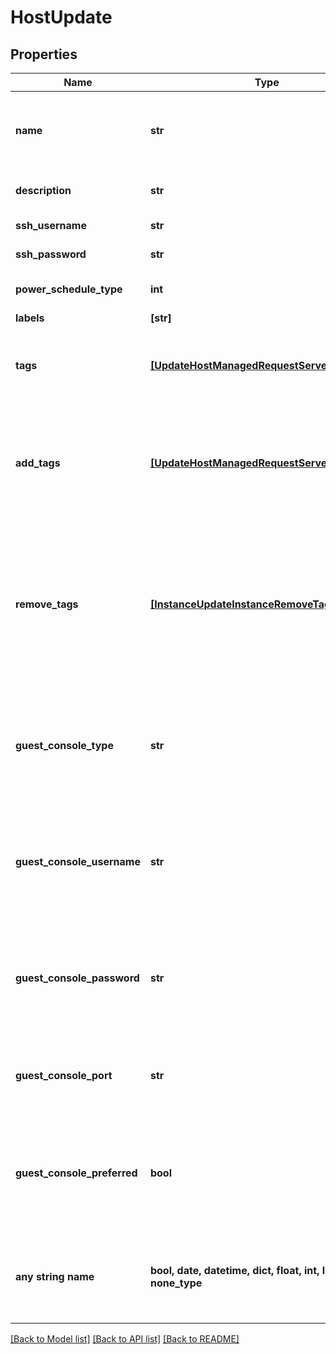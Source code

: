 # HostUpdate


## Properties
Name | Type | Description | Notes
------------ | ------------- | ------------- | -------------
**name** | **str** | Unique name scoped to your account for the server. | [optional] 
**description** | **str** | Optional description field. | [optional] 
**ssh_username** | **str** | SSH Username | [optional] 
**ssh_password** | **str** | SSH Password | [optional] 
**power_schedule_type** | **int** | Power schedule ID. | [optional] 
**labels** | **[str]** |  | [optional] 
**tags** | [**[UpdateHostManagedRequestServerTagsInner]**](UpdateHostManagedRequestServerTagsInner.md) | Metadata tags, Array of objects having a name and value. | [optional] 
**add_tags** | [**[UpdateHostManagedRequestServerTagsInner]**](UpdateHostManagedRequestServerTagsInner.md) | Add or update value of Metadata tags, Array of objects having a name and value. | [optional] 
**remove_tags** | [**[InstanceUpdateInstanceRemoveTagsInner]**](InstanceUpdateInstanceRemoveTagsInner.md) | Remove Metadata tags, Array of objects having a name and an optional value. If value is passed, it must match to be removed. | [optional] 
**guest_console_type** | **str** | The Type of guest console this server provides such as disabled, vnc, rdp, ssh | [optional] 
**guest_console_username** | **str** | The optional guest console username if you don&#39;t want to use the user defaults | [optional] 
**guest_console_password** | **str** | The optional guest console password if not using the accessing users creds | [optional] 
**guest_console_port** | **str** | The port the guest console is being accessed from | [optional] 
**guest_console_preferred** | **bool** | Can turn off guest console preferences on server in favor of hypervisor console | [optional]  if omitted the server will use the default value of True
**any string name** | **bool, date, datetime, dict, float, int, list, str, none_type** | any string name can be used but the value must be the correct type | [optional]

[[Back to Model list]](../README.md#documentation-for-models) [[Back to API list]](../README.md#documentation-for-api-endpoints) [[Back to README]](../README.md)


